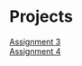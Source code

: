 # Projects
<a href="https://jfuller1.github.io/Jaeden-Fuller-Assignment-3/index.html" target="_blank" >Assignment 3<a/>
<br>
<a href="https://jfuller1.github.io/Fuller_Jaeden_Assignment_4/index.html" target="_blank" >Assignment 4<a/>
